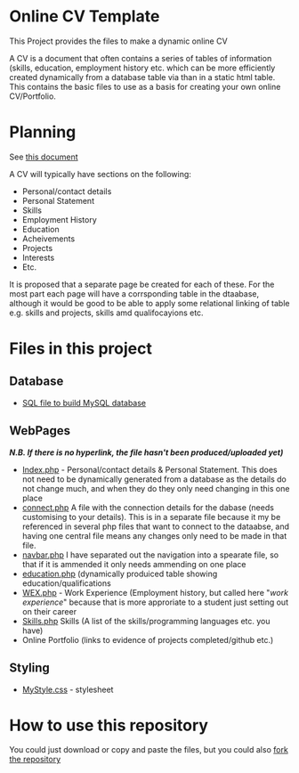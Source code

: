 # Online CV Template
This Project provides the files to make a dynamic online CV

A CV is a document that often contains a series of tables of information (skills, education, employment history etc. which can be more efficiently created dynamically from a database table via than in a static html table. This contains the basic files to use as a basis for creating your own online CV/Portfolio.

# Planning

See [this document](https://github.com/NeilParkerBSDC/Online-CV-Template/commit/dea4541d0426367647c29a62c79c32c3bb1ed86c)

A CV will typically have sections on the following:
- Personal/contact details
- Personal Statement
- Skills
- Employment History
- Education
- Acheivements
- Projects
- Interests
- Etc.

It is proposed that a separate page be created for each of these. For the most part each page will have a corrsponding table in the dtaabase, although it would be good to be able to apply some relational linking of table e.g. skills and projects, skills amd qualifocayions etc.

# Files in this project

## Database

- [SQL file to build MySQL database](https://github.com/NeilParkerBSDC/Online-CV-Template/blob/master/Database.sql)

## WebPages
***N.B. If there is no hyperlink, the file hasn't been produced/uploaded yet)***
- [Index.php](https://github.com/NeilParkerBSDC/Online-CV-Template/blob/master/Index.php) - Personal/contact details & Personal Statement. This does not need to be dynamically generated from a database as the details do not change much, and when they do they only need changing in this one place
- [connect.php](https://github.com/NeilParkerBSDC/Online-CV-Template/blob/master/connect.php) A file with the connection details for the dabase (needs customising to your details). This is in a separate file because it my be referenced in several php files that want to connect to the dataabse, and having one central file means any changes only need to be made in that file.
- [navbar.php](https://github.com/NeilParkerBSDC/Online-CV-Template/blob/master/navbar.php) I have separated out the navigation into a spearate file, so that if it is ammended it only needs ammending on one place
- [education.php](https://github.com/NeilParkerBSDC/Online-CV-Template/blob/master/education.php) (dynamically produiced table showing education/qualifications
- [WEX.php](https://github.com/NeilParkerBSDC/Online-CV-Template/blob/master/WEX.php) - Work Experience (Employment history, but called here "*work experience*" because that is more approriate to a student just setting out on their career
- [Skills.php](https://github.com/NeilParkerBSDC/Online-CV-Template/blob/master/Skills.php) Skills (A list of the skills/programming languages etc. you have)
- Online Portfolio (links to evidence of projects completed/github etc.)

## Styling

- [MyStyle.css](https://github.com/NeilParkerBSDC/Online-CV-Template/blob/master/MyStyle.css) - stylesheet

# How to use this repository

You could just download or copy and paste the files, but you could also [fork the repository](https://docs.github.com/en/get-started/quickstart/fork-a-repo)
